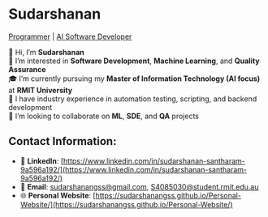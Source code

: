 # Sudarshanan
[Programmer](https://github.com/SudarshananGSS) | [AI Software Developer](https://www.linkedin.com/in/sudarshanan-santharam-9a596a192/)

👋 Hi, I’m **Sudarshanan**  
👀 I’m interested in **Software Development**, **Machine Learning**, and **Quality Assurance**  
🎓 I’m currently pursuing my **Master of Information Technology (AI focus)** at **RMIT University**  
💼 I have industry experience in automation testing, scripting, and backend development  
💞 I’m looking to collaborate on **ML**, **SDE**, and **QA** projects

## Contact Information:

- 💼 **LinkedIn**: [https://www.linkedin.com/in/sudarshanan-santharam-9a596a192/](https://www.linkedin.com/in/sudarshanan-santharam-9a596a192/)
- 📧 **Email**: [sudarshanangss@gmail.com](mailto:sudarshanangss@gmail.com), [S4085030@student.rmit.edu.au](mailto:S4085030@student.rmit.edu.au)
- 🌐 **Personal Website**: [https://sudarshanangss.github.io/Personal-Website/](https://sudarshanangss.github.io/Personal-Website/)

<!-- 
## Software Development Projects:

- **Data Structures and Algorithms**
  - [Practicing DS & Algos in Python](https://github.com/SudarshananGSS/Algorithms-Practice)

- **Full Stack Web App**
  - React, Node.js, Azure + Machine Learning
  - [Image Analysis Middleware](https://github.com/SudarshananGSS/Image-Analysis-App)

- **Automation and QA**
  - [SBC Automation Testing with Google Voice, Broadsoft, and NICE](https://github.com/SudarshananGSS/Automation-Frameworks)
  - [Shell/Python scripts for routine QA tasks](https://github.com/SudarshananGSS/Automation-Scripts)

- **Java Projects**
  - [RMIT Course Projects - JavaFX, JDBC, Collections](https://github.com/SudarshananGSS/Java-Projects)
  - [Smart Home Automation System using Java](https://github.com/SudarshananGSS/Smart-Home-Java)

- **Machine Learning & AI**
  - [Movie Recommendation System using kNN & Matrix Factorization](https://github.com/SudarshananGSS/Movie-Recommendation-System)
  - [RL-based Packet Scheduling for Routers (OpenAI Gym)](https://github.com/SudarshananGSS/RL-Packet-Scheduling)

## 🏆 Hobbies & Achievements:

- Completed **Azure AI Fundamentals Certification**
- Developed multiple ML prototypes using Python & Scikit-learn -->
